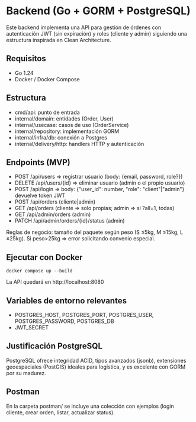 # Backend (Go + GORM + PostgreSQL)

Este backend implementa una API para gestión de órdenes con autenticación JWT (sin expiración) y roles (cliente y admin) siguiendo una estructura inspirada en Clean Architecture.

## Requisitos
- Go 1.24
- Docker / Docker Compose

## Estructura
- cmd/api: punto de entrada
- internal/domain: entidades (Order, User)
- internal/usecase: casos de uso (OrderService)
- internal/repository: implementación GORM
- internal/infra/db: conexión a Postgres
- internal/delivery/http: handlers HTTP y autenticación

## Endpoints (MVP)
- POST /api/users => registrar usuario (body: {email, password, role?})
- DELETE /api/users/{id} => eliminar usuario (admin o el propio usuario)
- POST /api/login => body: {"user_id": number, "role": "client"|"admin"} devuelve token JWT
- POST /api/orders (cliente|admin)
- GET /api/orders (cliente => solo propias; admin => si ?all=1, todas)
- GET /api/admin/orders (admin)
- PATCH /api/admin/orders/{id}/status (admin)

Reglas de negocio: tamaño del paquete según peso (S ≤5kg, M ≤15kg, L ≤25kg). Si peso>25kg => error solicitando convenio especial.

## Ejecutar con Docker
```
docker compose up --build
```
La API quedará en http://localhost:8080

## Variables de entorno relevantes
- POSTGRES_HOST, POSTGRES_PORT, POSTGRES_USER, POSTGRES_PASSWORD, POSTGRES_DB
- JWT_SECRET

## Justificación PostgreSQL
PostgreSQL ofrece integridad ACID, tipos avanzados (jsonb), extensiones geoespaciales (PostGIS) ideales para logística, y es excelente con GORM por su madurez.

## Postman
En la carpeta postman/ se incluye una colección con ejemplos (login cliente, crear orden, listar, actualizar status).
